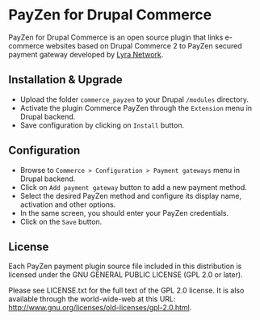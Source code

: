 # PayZen for Drupal Commerce

PayZen for Drupal Commerce is an open source plugin that links e-commerce websites based on Drupal Commerce 2 to PayZen secured payment gateway developed by [Lyra Network](https://www.lyra.com/).

## Installation & Upgrade

- Upload the folder `commerce_payzen` to your Drupal `/modules` directory.
- Activate the plugin Commerce PayZen through the `Extension` menu in Drupal backend.
- Save configuration by clicking on `Install` button.

## Configuration

- Browse to `Commerce > Configuration > Payment gateways` menu in Drupal backend.
- Click on `Add payment gateway` button to add a new payment method.
- Select the desired PayZen method and configure its display name, activation and other options.
- In the same screen, you should enter your PayZen credentials.
- Click on the `Save` button.

## License

Each PayZen payment plugin source file included in this distribution is licensed under the GNU GENERAL PUBLIC LICENSE (GPL 2.0 or later).

Please see LICENSE.txt for the full text of the GPL 2.0 license. It is also available through the world-wide-web at this URL: http://www.gnu.org/licenses/old-licenses/gpl-2.0.html.
